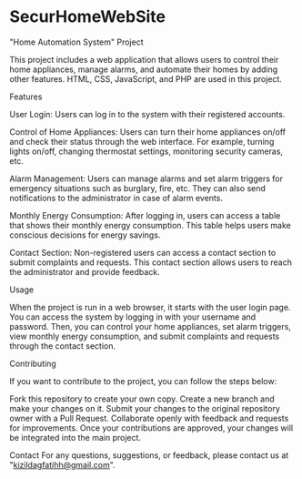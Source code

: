 # SecurHomeWebSite
"Home Automation System" Project

This project includes a web application that allows users to control their home appliances, manage alarms, and automate their homes by adding other features. HTML, CSS, JavaScript, and PHP are used in this project.

Features

User Login: Users can log in to the system with their registered accounts.

Control of Home Appliances: Users can turn their home appliances on/off and check their status through the web interface. For example, turning lights on/off, changing thermostat settings, monitoring security cameras, etc.

Alarm Management: Users can manage alarms and set alarm triggers for emergency situations such as burglary, fire, etc. They can also send notifications to the administrator in case of alarm events.

Monthly Energy Consumption: After logging in, users can access a table that shows their monthly energy consumption. This table helps users make conscious decisions for energy savings.

Contact Section: Non-registered users can access a contact section to submit complaints and requests. This contact section allows users to reach the administrator and provide feedback.

Usage

When the project is run in a web browser, it starts with the user login page. You can access the system by logging in with your username and password. Then, you can control your home appliances, set alarm triggers, view monthly energy consumption, and submit complaints and requests through the contact section.

Contributing

If you want to contribute to the project, you can follow the steps below:

Fork this repository to create your own copy.
Create a new branch and make your changes on it.
Submit your changes to the original repository owner with a Pull Request.
Collaborate openly with feedback and requests for improvements.
Once your contributions are approved, your changes will be integrated into the main project.

Contact
For any questions, suggestions, or feedback, please contact us at "kizildagfatihh@gmail.com".

